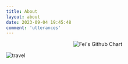 ```yaml
---
title: About
layout: about
date: 2023-09-04 19:45:48
comment: 'utterances'
---
```


<div style="text-align:center">
<img src="https://ghchart.rshah.org/603AB2/fei-cn-xie" alt="Fei's Github Chart" />
</div>






![travel](https://images.pexels.com/photos/14514985/pexels-photo-14514985.jpeg?auto=compress&cs=tinysrgb&w=1260&h=750&dpr=2)
